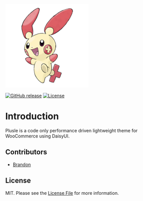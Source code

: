 <p><img src="https://raw.githubusercontent.com/Brandon689/plusle/main/screenshot2.png" width="260" alt="Plusle theme"></p>

[![GitHub release](https://img.shields.io/github/release/Brandon689/plusle?include_prereleases=&sort=semver)](https://github.com/jeffreyvr/tailpress/releases/)
[![License](https://img.shields.io/badge/License-MIT-blue)](#license)

# Introduction

Plusle is a code only performance driven lightweight theme for WooCommerce using DaisyUI.

## Contributors

* [Brandon](https://github.com/Brandon689)

## License

MIT. Please see the [License File](/LICENSE) for more information.
